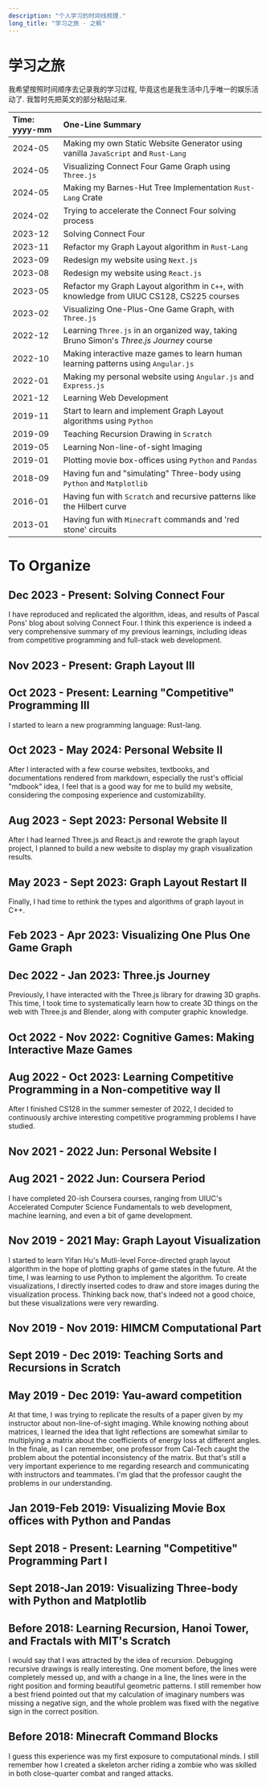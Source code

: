 ```yaml
---
description: "个人学习的时间线梳理."
long_title: "学习之旅 - 之枫"
---
```


# 学习之旅

我希望按照时间顺序去记录我的学习过程, 毕竟这也是我生活中几乎唯一的娱乐活动了. 我暂时先把英文的部分粘贴过来.

| Time: yyyy-mm | One-Line Summary                                                                           |
| :------------ | :----------------------------------------------------------------------------------------- |
| 2024-05       | Making my own Static Website Generator using vanilla `JavaScript` and `Rust-Lang`          |
| 2024-05       | Visualizing Connect Four Game Graph using `Three.js`                                       |
| 2024-05       | Making my Barnes-Hut Tree Implementation `Rust-Lang` Crate                                 |
| 2024-02       | Trying to accelerate the Connect Four solving process                                      |
| 2023-12       | Solving Connect Four                                                                       |
| 2023-11       | Refactor my Graph Layout algorithm in `Rust-Lang`                                          |
| 2023-09       | Redesign my website using `Next.js`                                                        |
| 2023-08       | Redesign my website using `React.js`                                                       |
| 2023-05       | Refactor my Graph Layout algorithm in `C++`, with knowledge from UIUC CS128, CS225 courses |
| 2023-02       | Visualizing One-Plus-One Game Graph, with `Three.js`                                       |
| 2022-12       | Learning `Three.js` in an organized way, taking Bruno Simon's _Three.js Journey_ course    |
| 2022-10       | Making interactive maze games to learn human learning patterns using `Angular.js`          |
| 2022-01       | Making my personal website using `Angular.js` and `Express.js`                             |
| 2021-12       | Learning Web Development                                                                   |
| 2019-11       | Start to learn and implement Graph Layout algorithms using `Python`                        |
| 2019-09       | Teaching Recursion Drawing in `Scratch`                                                    |
| 2019-05       | Learning Non-line-of-sight Imaging                                                         |
| 2019-01       | Plotting movie box-offices using `Python` and `Pandas`                                     |
| 2018-09       | Having fun and "simulating" Three-body using `Python` and `Matplotlib`                     |
| 2016-01       | Having fun with `Scratch` and recursive patterns like the Hilbert curve                    |
| 2013-01       | Having fun with `Minecraft` commands and 'red stone' circuits                              |

# To Organize

## Dec 2023 - Present: Solving Connect Four

I have reproduced and replicated the algorithm, ideas, and results of Pascal Pons' blog about solving Connect Four. I think this experience is indeed a very comprehensive summary of my previous learnings, including ideas from competitive programming and full-stack web development.

## Nov 2023 - Present: Graph Layout III

## Oct 2023 - Present: Learning "Competitive" Programming III

I started to learn a new programming language: Rust-lang.

## Oct 2023 - May 2024: Personal Website II

After I interacted with a few course websites, textbooks, and documentations rendered from markdown, especially the rust's official "mdbook" idea, I feel that is a good way for me to build my website, considering the composing experience and customizability.

## Aug 2023 - Sept 2023: Personal Website II

After I had learned Three.js and React.js and rewrote the graph layout project, I planned to build a new website to display my graph visualization results.

## May 2023 - Sept 2023: Graph Layout Restart II

Finally, I had time to rethink the types and algorithms of graph layout in C++.

## Feb 2023 - Apr 2023: Visualizing One Plus One Game Graph

## Dec 2022 - Jan 2023: Three.js Journey

Previously, I have interacted with the Three.js library for drawing 3D graphs. This time, I took time to systematically learn how to create 3D things on the web with Three.js and Blender, along with computer graphic knowledge.

## Oct 2022 - Nov 2022: Cognitive Games: Making Interactive Maze Games

## Aug 2022 - Oct 2023: Learning Competitive Programming in a Non-competitive way II

After I finished CS128 in the summer semester of 2022, I decided to continuously archive interesting competitive programming problems I have studied.

## Nov 2021 - 2022 Jun: Personal Website I

## Aug 2021 - 2022 Jun: Coursera Period

I have completed 20-ish Coursera courses, ranging from UIUC's Accelerated Computer Science Fundamentals to web development, machine learning, and even a bit of game development.

## Nov 2019 - 2021 May: Graph Layout Visualization

I started to learn Yifan Hu's Mutli-level Force-directed graph layout algorithm in the hope of plotting graphs of game states in the future. At the time, I was learning to use Python to implement the algorithm. To create visualizations, I directly inserted codes to draw and store images during the visualization process. Thinking back now, that's indeed not a good choice, but these visualizations were very rewarding.

## Nov 2019 - Nov 2019: HIMCM Computational Part

## Sept 2019 - Dec 2019: Teaching Sorts and Recursions in Scratch

## May 2019 - Dec 2019: Yau-award competition

At that time, I was trying to replicate the results of a paper given by my instructor about non-line-of-sight imaging. While knowing nothing about matrices, I learned the idea that light reflections are somewhat similar to multiplying a matrix about the coefficients of energy loss at different angles. In the finale, as I can remember, one professor from Cal-Tech caught the problem about the potential inconsistency of the matrix. But that's still a very important experience to me regarding research and communicating with instructors and teammates. I'm glad that the professor caught the problems in our understanding.

## Jan 2019-Feb 2019: Visualizing Movie Box offices with Python and Pandas

## Sept 2018 - Present: Learning "Competitive" Programming Part I

## Sept 2018-Jan 2019: Visualizing Three-body with Python and Matplotlib

## Before 2018: Learning Recursion, Hanoi Tower, and Fractals with MIT's Scratch

I would say that I was attracted by the idea of recursion. Debugging recursive drawings is really interesting. One moment before, the lines were completely messed up, and with a change in a line, the lines were in the right position and forming beautiful geometric patterns. I still remember how a best friend pointed out that my calculation of imaginary numbers was missing a negative sign, and the whole problem was fixed with the negative sign in the correct position.

## Before 2018: Minecraft Command Blocks

I guess this experience was my first exposure to computational minds. I still remember how I created a skeleton archer riding a zombie who was skilled in both close-quarter combat and ranged attacks.
